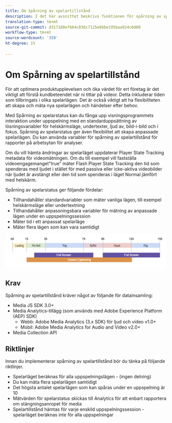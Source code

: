 ```yaml
---
title: Om Spårning av spelartillstånd
description: I det här avsnittet beskrivs funktionen för spårning av spelartillstånd, inklusive krav och riktlinjer för implementering och rapportering av spelarlägen.
translation-type: tm+mt
source-git-commit: d317188ef664c836c7125e8bbe195baa924c0d80
workflow-type: tm+mt
source-wordcount: '359'
ht-degree: 1%

---
```



# Om Spårning av spelartillstånd

För att optimera produktupplevelsen och öka värdet för ert företag är det viktigt att förstå kundbeteendet när ni tittar på videor. Detta inkluderar tiden som tillbringats i olika spelarlägen.  Det är också viktigt att ha flexibiliteten att skapa och mäta nya spelarlägen och händelser efter behov.

Med Spårning av spelarstatus kan du fånga upp visningsprogrammets interaktion under uppspelning med en standarduppsättning av lösningsvariabler för helskärmsläge, undertexter, ljud av, bild-i-bild och i fokus.  Spårning av spelarstatus ger även flexibilitet att skapa anpassade spelarlägen. Du kan använda variabler för spårning av spelartillstånd för rapporter på arbetsytan för analyser.

Om du vill hämta ändringar av spelarläget uppdaterar Player State Tracking metadata för videomätningen. Om du till exempel vill fastställa videoengagemanget&quot;true&quot; mäter Flash Player State Tracking den tid som spenderas med ljudet i stället för med passiva eller icke-aktiva videobilder när ljudet är avstängt eller den tid som spenderas i läget Normal jämfört med helskärm.

Spårning av spelarstatus ger följande fördelar:

* Tillhandahåller standardvariabler som mäter vanliga lägen, till exempel helskärmsläge eller undertextning
* Tillhandahåller anpassningsbara variabler för mätning av anpassade lägen under en uppspelningssession
* Mäter tid i ett anpassat spelarläge
* Mäter flera lägen som kan vara samtidigt

![Spårning av spelartillstånd](assets/player_state_tracking.png)

## Krav

Spårning av spelartillstånd kräver något av följande för datainsamling:
* Media JS SDK 3.0+
* Media Analytics-tillägg (som används med Adobe Experience Platform (AEP) SDK)
   * Webb: Adobe Media Analytics (3.x SDK) för ljud och video v1.0+
   * Mobil: Adobe Media Analytics for Audio and Video v2.0+
* Media Collection API

## Riktlinjer

Innan du implementerar spårning av spelartillstånd bör du tänka på följande riktlinjer.

* Spelarläget beräknas för alla uppspelningslägen - (ingen delning)
* Du kan mäta flera spelarlägen samtidigt
* Det högsta antalet spelarlägen som kan spåras under en uppspelning är 10 
* Mätvärden för spelarstatus skickas till Analytics för att enbart rapportera om stängningsanropet för media
* Spelartillstånd hämtas för varje enskild uppspelningssession - spelarläget beräknas inte för alla uppspelningar 
